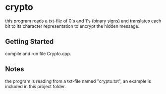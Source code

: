 # crypto
this program reads a txt-file of 0's and 1's (binary signs) and translates each bit to its character representation to encrypt the hidden message.

## Getting Started
compile and run file Crypto.cpp.

## Notes
the program is reading from a txt-file named "crypto.txt", an example is included in this project folder.

